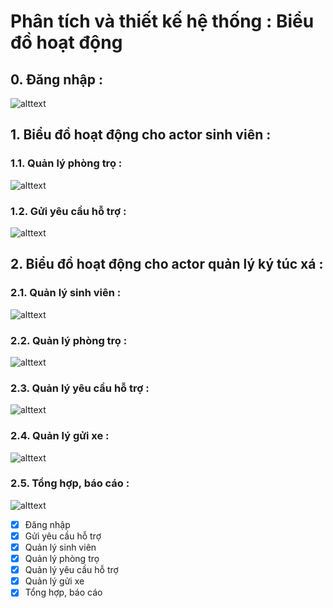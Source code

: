 # Phân tích và thiết kế hệ thống : Biểu đồ hoạt động

## 0. Đăng nhập :

![alttext](adDangNhap.png)

## 1. Biểu đồ hoạt động cho actor sinh viên : 

### 1.1. Quản lý phòng trọ :

![alttext](adQuanLyPhongTroSV.png)

### 1.2. Gửi yêu cầu hỗ trợ :

![alttext](adGuiYeuCau.png)

## 2. Biểu đồ hoạt động cho actor quản lý ký túc xá :

### 2.1. Quản lý sinh viên :

![alttext](adQuanLySinhVien.png)

### 2.2. Quản lý phòng trọ : 

![alttext](adQuanLyPhong.png)

### 2.3. Quản lý yêu cầu hỗ trợ :

![alttext](adQuanLyYeuCauHoTro.png)

### 2.4. Quản lý gửi xe : 

![alttext](adQuanLyGuiXe.png)

### 2.5. Tổng hợp, báo cáo : 

![alttext](adTongHopBaoCao.png)

- [x] Đăng nhập
- [x] Gửi yêu cầu hỗ trợ
- [x] Quản lý sinh viên
- [x] Quản lý phòng trọ 
- [x] Quản lý yêu cầu hỗ trợ
- [x] Quản lý gửi xe
- [x] Tổng hợp, báo cáo